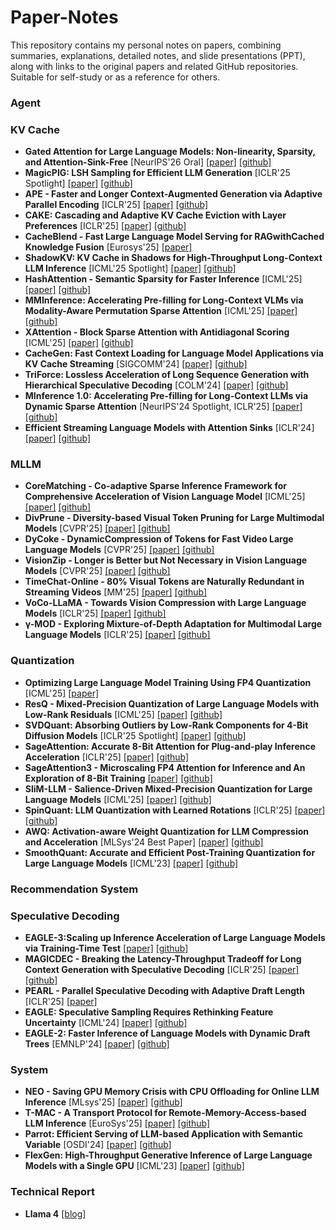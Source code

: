 # Paper-Notes

This repository contains my personal notes on papers, combining summaries, explanations, detailed notes, and slide presentations (PPT), along with links to the original papers and related GitHub repositories. Suitable for self-study or as a reference for others.

### **Agent**

### **KV Cache**
*   **Gated Attention for Large Language Models: Non-linearity, Sparsity, and Attention-Sink-Free** [NeurIPS'26 Oral] [[paper]](https://arxiv.org/abs/2505.06708) [[github]](https://github.com/qiuzh20/gated_attention)
*   **MagicPIG: LSH Sampling for Efficient LLM Generation** [ICLR'25 Spotlight] [[paper]](https://arxiv.org/abs/2410.16179) [[github]](https://github.com/Infini-AI-Lab/MagicPIG)
*   **APE - Faster and Longer Context-Augmented Generation via Adaptive Parallel Encoding** [ICLR'25] [[paper]](https://arxiv.org/abs/2502.05431) [[github]](https://github.com/Infini-AI-Lab/APE)
*   **CAKE: Cascading and Adaptive KV Cache Eviction with Layer Preferences** [ICLR'25] [[paper]](https://arxiv.org/html/2503.12491) [[github]](https://github.com/antgroup/cakekv)
*   **CacheBlend - Fast Large Language Model Serving for RAGwithCached Knowledge Fusion** [Eurosys'25] [[paper]](https://arxiv.org/abs/2405.16444) 
*   **ShadowKV: KV Cache in Shadows for High-Throughput Long-Context LLM Inference** [ICML'25 Spotlight] [[paper]](https://arxiv.org/pdf/2410.21465.pdf) [[github]](https://github.com/bytedance/ShadowKV)
*   **HashAttention - Semantic Sparsity for Faster Inference** [ICML'25] [[paper]](https://arxiv.org/abs/2412.14468) [[github]](https://github.com/xAlg-ai/HashAttention-1.0)
*   **MMInference: Accelerating Pre-filling for Long-Context VLMs via Modality-Aware Permutation Sparse Attention** [ICML'25] [[paper]](https://arxiv.org/abs/2504.16083) [[github]](https://github.com/microsoft/MInference)
*   **XAttention - Block Sparse Attention with Antidiagonal Scoring** [ICML'25] [[paper]](https://arxiv.org/abs/2503.16428) [[github]](https://github.com/mit-han-lab/x-attention)
*   **CacheGen: Fast Context Loading for Language Model Applications via KV Cache Streaming** [SIGCOMM'24] [[paper]](https://arxiv.org/pdf/2310.07240.pdf) [[github]](https://github.com/UChi-JCL/CacheGen)
*   **TriForce: Lossless Acceleration of Long Sequence Generation with Hierarchical Speculative Decoding** [COLM'24] [[paper]](https://arxiv.org/abs/2404.11912) [[github]](https://github.com/Infini-AI-Lab/TriForce)
*   **MInference 1.0: Accelerating Pre-filling for Long-Context LLMs via Dynamic Sparse Attention** [NeurIPS'24 Spotlight, ICLR'25] [[paper]](https://arxiv.org/abs/2405.03456) [[github]](https://github.com/microsoft/MInference)
*   **Efficient Streaming Language Models with Attention Sinks** [ICLR'24] [[paper]](http://arxiv.org/abs/2309.17453) [[github]](https://github.com/mit-han-lab/streaming-llm)


### **MLLM**
*   **CoreMatching - Co-adaptive Sparse Inference Framework for Comprehensive Acceleration of Vision Language Model** [ICML'25] [[paper]](https://arxiv.org/abs/2503.02175) [[github]](https://github.com/wangqinsi1/2025-ICML-CoreMatching)
*   **DivPrune - Diversity-based Visual Token Pruning for Large Multimodal Models** [CVPR'25] [[paper]](https://arxiv.org/abs/2405.19635) [[github]](https://github.com/vbdi/divprune)
*   **DyCoke - DynamicCompression of Tokens for Fast Video Large Language Models** [CVPR'25] [[paper]](https://arxiv.org/abs/2411.15024) [[github]](https://github.com/KD-TAO/DyCoke)
*   **VisionZip - Longer is Better but Not Necessary in Vision Language Models** [CVPR'25] [[paper]](https://arxiv.org/abs/2412.04467) [[github]](https://github.com/dvlab-research/VisionZip)
*   **TimeChat-Online - 80% Visual Tokens are Naturally Redundant in Streaming Videos** [MM'25] [[paper]](https://arxiv.org/abs/2504.17343) [[github]](https://github.com/yaolinli/TimeChat-Online)
*   **VoCo-LLaMA - Towards Vision Compression with Large Language Models** [ICLR'25] [[paper]](https://arxiv.org/abs/2406.12275v2) [[github]](https://github.com/Yxxxb/VoCo-LLaMA)
*   **γ-MOD - Exploring Mixture-of-Depth Adaptation for Multimodal Large Language Models** [ICLR'25] [[paper]](https://arxiv.org/abs/2410.13859) [[github]](https://github.com/Yaxin9Luo/Gamma-MOD)

### **Quantization**
*   **Optimizing Large Language Model Training Using FP4 Quantization** [ICML'25] [[paper]](https://arxiv.org/abs/2501.17116)
*   **ResQ - Mixed-Precision Quantization of Large Language Models with Low-Rank Residuals** [ICML'25] [[paper]](https://arxiv.org/abs/2412.14363) [[github]](https://github.com/utkarsh-dmx/project-resq)
*   **SVDQuant: Absorbing Outliers by Low-Rank Components for 4-Bit Diffusion Models** [ICLR'25 Spotlight] [[paper]](http://arxiv.org/abs/2411.05007) [[github]](https://github.com/nunchaku-tech/nunchaku)
*   **SageAttention: Accurate 8-Bit Attention for Plug-and-play Inference Acceleration** [ICLR'25] [[paper]](https://arxiv.org/abs/2410.02367) [[github]](https://github.com/thu-ml/SageAttention)
*   **SageAttention3 - Microscaling FP4 Attention for Inference and An Exploration of 8-Bit Training** [[paper]](https://arxiv.org/abs/2505.11594) [[github]](https://github.com/thu-ml/SageAttention)
*   **SliM-LLM - Salience-Driven Mixed-Precision Quantization for Large Language Models** [ICML'25] [[paper]](https://arxiv.org/abs/2405.14917) [[github]](https://github.com/Aaronhuang-778/SliM-LLM)
*   **SpinQuant: LLM Quantization with Learned Rotations** [ICLR'25] [[paper]](https://arxiv.org/pdf/2405.16406) [[github]](https://github.com/facebookresearch/SpinQuant)
*   **AWQ: Activation-aware Weight Quantization for LLM Compression and Acceleration** [MLSys'24 Best Paper] [[paper]](https://arxiv.org/abs/2306.00978) [[github]](https://github.com/mit-han-lab/llm-awq)
*   **SmoothQuant: Accurate and Efficient Post-Training Quantization for Large Language Models** [ICML'23] [[paper]](https://arxiv.org/abs/2211.10438) [[github]](https://github.com/mit-han-lab/smoothquant)


### **Recommendation System**

### **Speculative Decoding**
*   **EAGLE-3:Scaling up Inference Acceleration of Large Language Models via Training-Time Test**  [[paper]](https://arxiv.org/pdf/2503.01840) [[github]](https://github.com/SafeAILab/EAGLE)
*   **MAGICDEC - Breaking the Latency-Throughput Tradeoff for Long Context Generation with Speculative Decoding** [ICLR'25] [[paper]](https://arxiv.org/abs/2408.11049) [[github]](https://github.com/Infini-AI-Lab/MagicDec/)
*   **PEARL - Parallel Speculative Decoding with Adaptive Draft Length** [ICLR'25] [[paper]](https://arxiv.org/abs/2408.11850)
*   **EAGLE: Speculative Sampling Requires Rethinking Feature Uncertainty** [ICML'24] [[paper]](https://arxiv.org/pdf/2401.15077) [[github]](https://github.com/SafeAILab/EAGLE)
*   **EAGLE-2: Faster Inference of Language Models with Dynamic Draft Trees** [EMNLP'24] [[paper]](https://arxiv.org/pdf/2406.16858) [[github]](https://github.com/SafeAILab/EAGLE)

### **System**
*   **NEO - Saving GPU Memory Crisis with CPU Offloading for Online LLM Inference** [MLsys'25] [[paper]](https://arxiv.org/abs/2411.01142) [[github]](https://github.com/NEO-MLSys25/NEO)
*   **T-MAC - A Transport Protocol for Remote-Memory-Access-based LLM Inference** [EuroSys'25] [[paper]](https://arxiv.org/abs/2407.00088) [[github]](https://github.com/microsoft/T-MAC)
*   **Parrot: Efficient Serving of LLM-based Application with Semantic Variable** [OSDI'24] [[paper]](https://www.usenix.org/system/files/osdi24-lin-chaofan.pdf) [[github]](https://github.com/microsoft/ParrotServe)
*   **FlexGen: High-Throughput Generative Inference of Large Language Models with a Single GPU** [ICML'23] [[paper]](https://arxiv.org/abs/2303.06865) [[github]](https://github.com/FMInference/FlexGen)


### **Technical Report**
*   **Llama 4** [[blog]](https://ai.meta.com/blog/llama-4-multimodal-intelligence/)
